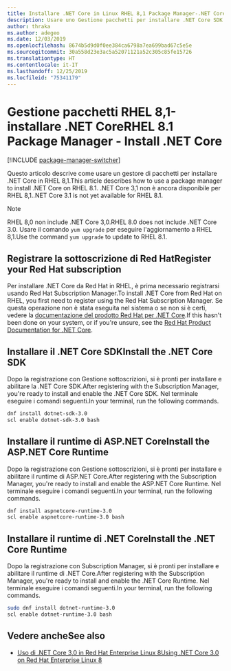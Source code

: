 ```yaml
---
title: Installare .NET Core in Linux RHEL 8,1 Package Manager-.NET Core
description: Usare uno Gestione pacchetti per installare .NET Core SDK e Runtime in RHEL 8,1.
author: thraka
ms.author: adegeo
ms.date: 12/03/2019
ms.openlocfilehash: 8674b5d9d0f0ee384ca6798a7ea699bad67c5e5e
ms.sourcegitcommit: 30a558d23e3ac5a52071121a52c305c85fe15726
ms.translationtype: HT
ms.contentlocale: it-IT
ms.lasthandoff: 12/25/2019
ms.locfileid: "75341179"
---
```

# <a name="rhel-81-package-manager---install-net-core"></a><span data-ttu-id="a5d08-103">Gestione pacchetti RHEL 8,1-installare .NET Core</span><span class="sxs-lookup"><span data-stu-id="a5d08-103">RHEL 8.1 Package Manager - Install .NET Core</span></span>

[!INCLUDE [package-manager-switcher](includes/package-manager-switcher.md)]

<span data-ttu-id="a5d08-104">Questo articolo descrive come usare un gestore di pacchetti per installare .NET Core in RHEL 8,1.</span><span class="sxs-lookup"><span data-stu-id="a5d08-104">This article describes how to use a package manager to install .NET Core on RHEL 8.1.</span></span> <span data-ttu-id="a5d08-105">.NET Core 3,1 non è ancora disponibile per RHEL 8,1.</span><span class="sxs-lookup"><span data-stu-id="a5d08-105">.NET Core 3.1 is not yet available for RHEL 8.1.</span></span>

> [!NOTE]
> <span data-ttu-id="a5d08-106">RHEL 8,0 non include .NET Core 3,0.</span><span class="sxs-lookup"><span data-stu-id="a5d08-106">RHEL 8.0 does not include .NET Core 3.0.</span></span> <span data-ttu-id="a5d08-107">Usare il comando `yum upgrade` per eseguire l'aggiornamento a RHEL 8,1.</span><span class="sxs-lookup"><span data-stu-id="a5d08-107">Use the command `yum upgrade` to update to RHEL 8.1.</span></span>

## <a name="register-your-red-hat-subscription"></a><span data-ttu-id="a5d08-108">Registrare la sottoscrizione di Red Hat</span><span class="sxs-lookup"><span data-stu-id="a5d08-108">Register your Red Hat subscription</span></span>

<span data-ttu-id="a5d08-109">Per installare .NET Core da Red Hat in RHEL, è prima necessario registrarsi usando Red Hat Subscription Manager.</span><span class="sxs-lookup"><span data-stu-id="a5d08-109">To install .NET Core from Red Hat on RHEL, you first need to register using the Red Hat Subscription Manager.</span></span> <span data-ttu-id="a5d08-110">Se questa operazione non è stata eseguita nel sistema o se non si è certi, vedere la [documentazione del prodotto Red Hat per .NET Core](https://access.redhat.com/documentation/net_core/).</span><span class="sxs-lookup"><span data-stu-id="a5d08-110">If this hasn't been done on your system, or if you're unsure, see the [Red Hat Product Documentation for .NET Core](https://access.redhat.com/documentation/net_core/).</span></span>

## <a name="install-the-net-core-sdk"></a><span data-ttu-id="a5d08-111">Installare il .NET Core SDK</span><span class="sxs-lookup"><span data-stu-id="a5d08-111">Install the .NET Core SDK</span></span>

<span data-ttu-id="a5d08-112">Dopo la registrazione con Gestione sottoscrizioni, si è pronti per installare e abilitare la .NET Core SDK.</span><span class="sxs-lookup"><span data-stu-id="a5d08-112">After registering with the Subscription Manager, you're ready to install and enable the .NET Core SDK.</span></span> <span data-ttu-id="a5d08-113">Nel terminale eseguire i comandi seguenti.</span><span class="sxs-lookup"><span data-stu-id="a5d08-113">In your terminal, run the following commands.</span></span>

```bash
dnf install dotnet-sdk-3.0
scl enable dotnet-sdk-3.0 bash
```

## <a name="install-the-aspnet-core-runtime"></a><span data-ttu-id="a5d08-114">Installare il runtime di ASP.NET Core</span><span class="sxs-lookup"><span data-stu-id="a5d08-114">Install the ASP.NET Core Runtime</span></span>

<span data-ttu-id="a5d08-115">Dopo la registrazione con Gestione sottoscrizioni, si è pronti per installare e abilitare il runtime di ASP.NET Core.</span><span class="sxs-lookup"><span data-stu-id="a5d08-115">After registering with the Subscription Manager, you're ready to install and enable the ASP.NET Core Runtime.</span></span> <span data-ttu-id="a5d08-116">Nel terminale eseguire i comandi seguenti.</span><span class="sxs-lookup"><span data-stu-id="a5d08-116">In your terminal, run the following commands.</span></span>

<!-- TODO: is this the correct value? Taken from the webpage but it doesn't have aspnet in the name -->
```bash
dnf install aspnetcore-runtime-3.0
scl enable aspnetcore-runtime-3.0 bash
```

## <a name="install-the-net-core-runtime"></a><span data-ttu-id="a5d08-117">Installare il runtime di .NET Core</span><span class="sxs-lookup"><span data-stu-id="a5d08-117">Install the .NET Core Runtime</span></span>

<span data-ttu-id="a5d08-118">Dopo la registrazione con Subscription Manager, si è pronti per installare e abilitare il runtime di .NET Core.</span><span class="sxs-lookup"><span data-stu-id="a5d08-118">After registering with the Subscription Manager, you're ready to install and enable the .NET Core Runtime.</span></span> <span data-ttu-id="a5d08-119">Nel terminale eseguire i comandi seguenti.</span><span class="sxs-lookup"><span data-stu-id="a5d08-119">In your terminal, run the following commands.</span></span>

```bash
sudo dnf install dotnet-runtime-3.0
scl enable dotnet-runtime-3.0 bash
```

## <a name="see-also"></a><span data-ttu-id="a5d08-120">Vedere anche</span><span class="sxs-lookup"><span data-stu-id="a5d08-120">See also</span></span>

- [<span data-ttu-id="a5d08-121">Uso di .NET Core 3,0 in Red Hat Enterprise Linux 8</span><span class="sxs-lookup"><span data-stu-id="a5d08-121">Using .NET Core 3.0 on Red Hat Enterprise Linux 8</span></span>](https://access.redhat.com/documentation/en-us/net_core/3.0/html/getting_started_guide_for_rhel_8/gs_install_dotnet)
